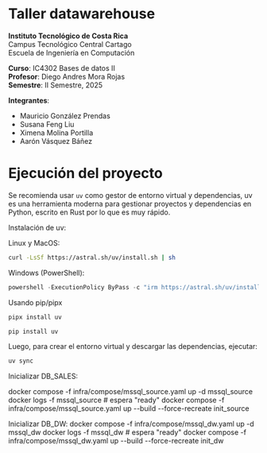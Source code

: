 # Taller datawarehouse

**Instituto Tecnológico de Costa Rica**  
Campus Tecnológico Central Cartago  
Escuela de Ingeniería en Computación  

**Curso**: IC4302 Bases de datos II  
**Profesor**: Diego Andres Mora Rojas  
**Semestre**: II Semestre, 2025  

**Integrantes**:

- Mauricio González Prendas
- Susana Feng Liu
- Ximena Molina Portilla
- Aarón Vásquez Báñez

# Ejecución del proyecto

Se recomienda usar `uv` como gestor de entorno virtual y dependencias, uv es una herramienta moderna para gestionar proyectos y dependencias en Python, escrito en Rust por lo que es muy rápido.

Instalación de uv:

Linux y MacOS:

```bash
curl -LsSf https://astral.sh/uv/install.sh | sh
```

Windows (PowerShell):

```powershell
powershell -ExecutionPolicy ByPass -c "irm https://astral.sh/uv/install.ps1 | iex"
```

Usando pip/pipx

```bash
pipx install uv

pip install uv
```

Luego, para crear el entorno virtual y descargar las dependencias, ejecutar:

```bash
uv sync
```

Inicializar DB_SALES:

docker compose -f infra/compose/mssql_source.yaml up -d mssql_source
docker logs -f mssql_source   # espera "ready"
docker compose -f infra/compose/mssql_source.yaml up --build --force-recreate init_source

Inicializar DB_DW:
docker compose -f infra/compose/mssql_dw.yaml up -d mssql_dw
docker logs -f mssql_dw   # espera "ready"
docker compose -f infra/compose/mssql_dw.yaml up --build --force-recreate init_dw